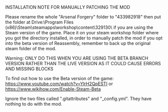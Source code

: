 INSTALLATION NOTE FOR MANUALLY PATCHING THE MOD

Please rename the whole "Arsenal Forgery" folder to "433982918" then put the folder at Drive:\Program Files (x86)\Steam\steamapps\workshop\content\329130\ if you are using the Steam version of the game. Place it on your steam workshop folder where you got the directory installed, in order to manually patch the mod if you opt into the beta version of Reassembly, remember to back up the original steam folder of the mod.

Warning: ONLY DO THIS WHEN YOU ARE USING THE BETA BRANCH VERSION RATHER THAN THE LIVE VERSION AS IT COULD CAUSE ERRORS AND MISSING BLOCKS

To find out how to use the Beta version of the game: https://www.youtube.com/watch?v=YlrH2QpESTI or https://www.wikihow.com/Enable-Steam-Beta

Ignore the two files called ".gitattributes" and "_config.yml". They have nothing to do with the mod.
